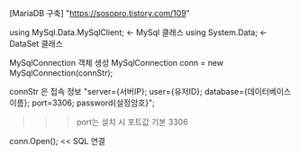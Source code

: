 [MariaDB 구축] "https://sosopro.tistory.com/109"

using MySql.Data.MySqlClient;	<- MySql 클래스
using System.Data;			<- DataSet 클래스


MySqlConnection 객체 생성
MySqlConnection conn = new MySqlConnection(connStr);

connStr 은 접속 정보
"server={서버IP}; user={유저ID}; database={데이터베이스이름}; port=3306; password{설정암호}";

>>> port는 설치 시 포트값 기본 3306

conn.Open();	<< SQL 연결